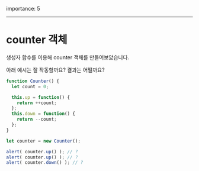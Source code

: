 importance: 5

---
# counter 객체

생성자 함수를 이용해 counter 객체를 만들어보았습니다. 

아래 예시는 잘 작동할까요? 결과는 어떨까요?

```js
function Counter() {
  let count = 0;

  this.up = function() {
    return ++count;
  };
  this.down = function() {
    return --count;
  };
}

let counter = new Counter();

alert( counter.up() ); // ?
alert( counter.up() ); // ?
alert( counter.down() ); // ?
```

